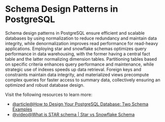 # Schema Design Patterns in PostgreSQL

Schema design patterns in PostgreSQL ensure efficient and scalable databases by using normalization to reduce redundancy and maintain data integrity, while denormalization improves read performance for read-heavy applications. Employing star and snowflake schemas optimizes query performance in data warehousing, with the former having a central fact table and the latter normalizing dimension tables. Partitioning tables based on specific criteria enhances query performance and maintenance, while strategic use of indexes speeds up data retrieval. Foreign keys and constraints maintain data integrity, and materialized views precompute complex queries for faster access to summary data, collectively ensuring an optimized and robust database design.

Visit the following resources to learn more:

- [@article@How to Design Your PostgreSQL Database: Two Schema Examples](https://www.timescale.com/learn/how-to-design-postgresql-database-two-schema-examples)
- [@video@What is STAR schema | Star vs Snowflake Schema](https://www.youtube.com/watch?v=hQvCOBv_-LE)